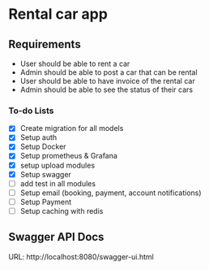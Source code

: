 # Rental car app

## Requirements
- User should be able to rent a car
- Admin should be able to post a car that can be rental
- User should be able to have invoice of the rental car
- Admin should be able to see the status of their cars

### To-do Lists
- [x] Create migration for all models
- [x] Setup auth
- [x] Setup Docker
- [x] Setup prometheus & Grafana
- [x] setup upload modules
- [x] Setup swagger
- [ ] add test in all modules
- [ ] Setup email (booking, payment, account notifications)
- [ ] Setup Payment
- [ ] Setup caching with redis

## Swagger API Docs
URL: http://localhost:8080/swagger-ui.html